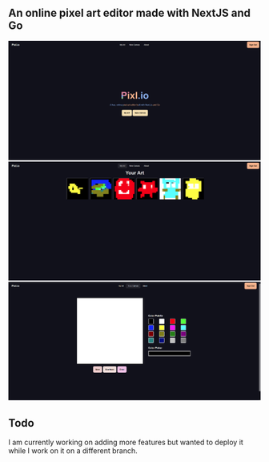## An online pixel art editor made with NextJS and Go
![Alt text](/screenshots/homescreen.png)
![Alt text](/screenshots/art.png)
![Alt text](/screenshots/editor.png)
## Todo
I am currently working on adding more features but wanted to deploy it while I work on it on a different branch.


